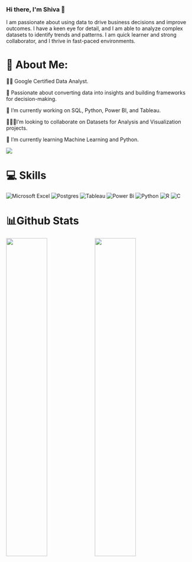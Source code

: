 ### Hi there, I'm Shiva 👋 

I am passionate about using data to drive business decisions and improve outcomes. I have a keen eye for detail, and I am able to analyze complex datasets to identify trends and patterns. I am quick learner and strong collaborator, and I thrive in fast-paced environments.

# 💫 About Me:
👨‍💻 Google Certified Data Analyst. 

🎯 Passionate about converting data into insights and building frameworks for decision-making. 

🔭 I’m currently working on SQL, Python, Power BI, and Tableau. 

🧑‍🤝‍🧑I’m looking to collaborate on Datasets for Analysis and Visualization projects. 

🌱 I’m currently learning Machine Learning and Python.  

![](https://komarev.com/ghpvc/?username=Shiva-teja-chary-andhoju)

#  💻 Skills
![Microsoft Excel](https://img.shields.io/badge/Microsoft_Excel-217346?style=for-the-badge&logo=microsoft-excel&logoColor=white)
![Postgres](https://img.shields.io/badge/postgres-%23316192.svg?style=for-the-badge&logo=postgresql&logoColor=white)
![Tableau](https://img.shields.io/badge/Tableau-E97627?style=for-the-badge&logo=Tableau&logoColor=white)
![Power Bi](https://img.shields.io/badge/power_bi-F2C811?style=for-the-badge&logo=powerbi&logoColor=black)
![Python](https://img.shields.io/badge/python-3670A0?style=for-the-badge&logo=python&logoColor=ffdd54)
![R](https://img.shields.io/badge/r-%23276DC3.svg?style=for-the-badge&logo=r&logoColor=white)
![C](https://img.shields.io/badge/c-%2300599C.svg?style=for-the-badge&logo=c&logoColor=white)

# 📊Github Stats
<img align="left" width="47%" src="https://github-readme-stats.vercel.app/api?username=Shiva-teja-chary-andhoju&show_icons=true&theme=radical" />

<img align="left" width="47%" src="https://streak-stats.demolab.com/?user=Shiva-teja-chary-andhoju&theme=dark" />











